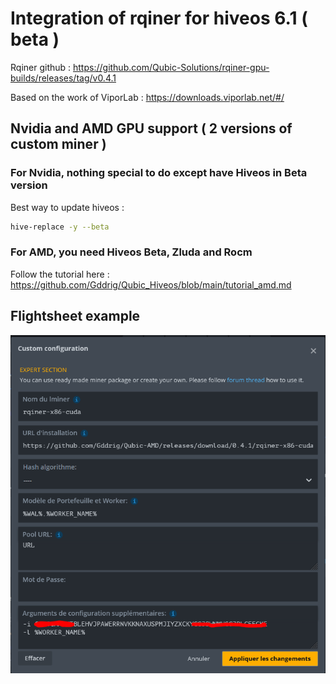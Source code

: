 # Integration of rqiner for hiveos 6.1 ( beta )

Rqiner github : https://github.com/Qubic-Solutions/rqiner-gpu-builds/releases/tag/v0.4.1

Based on the work of ViporLab : https://downloads.viporlab.net/#/

## Nvidia and AMD GPU support ( 2 versions of custom miner )

### For Nvidia, nothing special to do except have Hiveos in Beta version

Best way to update hiveos : 
```sh
hive-replace -y --beta
```

### For AMD, you need Hiveos Beta, Zluda and Rocm

Follow the tutorial here : https://github.com/Gddrig/Qubic_Hiveos/blob/main/tutorial_amd.md

## Flightsheet example 

![alt text](https://github.com/Gddrig/Qubic_Hiveos/blob/main/Capture.PNG)


